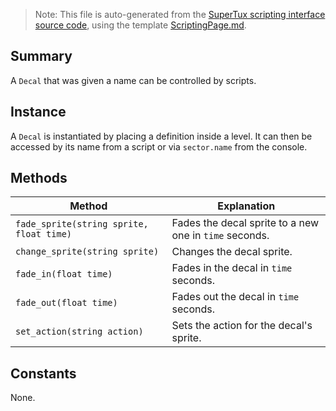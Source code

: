 > Note: This file is auto-generated from the [SuperTux scripting interface source code](https://github.com/SuperTux/supertux/tree/master/src/scripting), using the template [ScriptingPage.md](https://github.com/SuperTux/wiki/tree/master/templates/ScriptingPage.md).

Summary
-------

A `Decal` that was given a name can be controlled by scripts.

Instance
--------

A `Decal` is instantiated by placing a definition inside a level. It can then be accessed by its name from a script or via `sector.name` from the console. 

Methods
-------

Method | Explanation
-------|-------
`fade_sprite(string sprite, float time)` | Fades the decal sprite to a new one in `time` seconds. 
`change_sprite(string sprite)` | Changes the decal sprite. 
`fade_in(float time)` | Fades in the decal in `time` seconds. 
`fade_out(float time)` | Fades out the decal in `time` seconds. 
`set_action(string action)` | Sets the action for the decal's sprite. 


Constants
---------

None.
